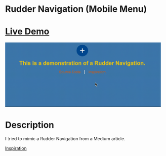 # Rudder Navigation (Mobile Menu)

# [Live Demo](https://ccolds.github.io/mobile-menu/)

![Rudder Navigation](rudder-navigation.gif)

# Description

I tried to mimic a Rudder Navigation from a Medium article.

[Inspiration](https://uxplanet.org/top-8-mobile-navigation-menu-design-for-your-inspiration-8a2d925bffc0)

